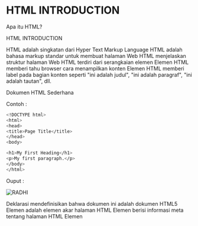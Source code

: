 # HTML INTRODUCTION
Apa itu HTML?
 
HTML INTRODUCTION
 

HTML adalah singkatan dari Hyper Text Markup Language
HTML adalah bahasa markup standar untuk membuat halaman Web HTML menjelaskan struktur halaman Web
HTML terdiri dari serangkaian elemen
Elemen HTML memberi tahu browser cara menampilkan konten
Elemen HTML memberi label pada bagian konten seperti "ini adalah judul", "ini adalah paragraf", "ini adalah tautan", dll.

Dokumen HTML Sederhana

Contoh :
```sh
<!DOCTYPE html>
<html>
<head>
<title>Page Title</title>
</head>
<body>

<h1>My First Heading</h1>
<p>My first paragraph.</p>
</body>
</html>
```
Ouput :

![RADHI](https://github.com/uin-unit/docs-html/blob/main/images/html-home.png)


Deklarasi <!DOCTYPE html> mendefinisikan bahwa dokumen ini adalah dokumen HTML5
Elemen <html> adalah elemen akar halaman HTML
Elemen <head> berisi informasi meta tentang halaman HTML
Elemen <title> menentukan judul untuk halaman HTML (yang ditampilkan di bilah judul browser atau di tab halaman)
Elemen <body> mendefinisikan isi dokumen, dan merupakan wadah untuk semua konten yang terlihat, seperti judul, paragraf, gambar, hyperlink, tabel, daftar, dll. Elemen <h1> mendefinisikan judul besar
Elemen <p> mendefinisikan sebuah paragraf

Struktur Halaman HTML
Di bawah ini adalah visualisasi struktur halaman HTML:

![radhi](https://github.com/uin-unit/docs-html/blob/main/images/html-introduction.png)
